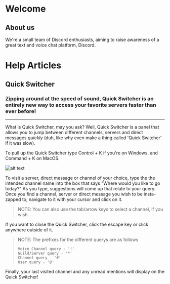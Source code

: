 <!-- TITLE: Discord Wiki -->
<!-- SUBTITLE: The Discord Wiki -->

# Welcome
## About us

We're a small team of Discord enthusiasts, aiming to raise awareness of a great text and voice chat platform, Discord.


# Help Articles

## Quick Switcher

### Zipping around at the speed of sound, Quick Switcher is an entirely new way to access your favorite servers faster than ever before!

***

What is Quick Switcher, may you ask? Well, Quick Switcher is a panel that allows you to jump between different channels, servers and direct messages *quickly* (duh, like why even make a thing called 'Quick Switcher' if it was slow).

To pull up the Quick Switcher type Control + K if you're on Windows, and Command + K on MacOS.

![alt text](http://imgur.com/Dlk9HjD.png "QS1")

To visit a server, direct message or channel of your choice, type the the intended channel name into the box that says "Where would you like to go today?" As you type, suggestions will come up that relate to your query. Once you find a channel, server or direct message you wish to be insta-zapped to, navigate to it with your cursor and click on it.

> NOTE: You can also use the tab/arrow keys to select a channel, if you wish.

If you want to close the Quick Switcher, click the escape key or click anywhere outside of it.

> NOTE: The prefixes for the different querys are as follows 
> ```text
> Voice Channel query - '!'
> Guild/Server query - '*'
> Channel query - '#'
> User query - '@'
> ```


Finally, your last visited channel and any unread mentions will display on the Quick Switcher!


